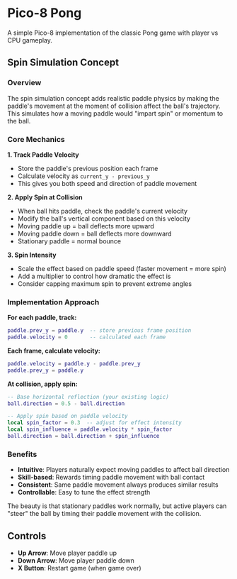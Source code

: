 # Pico-8 Pong

A simple Pico-8 implementation of the classic Pong game with player vs CPU gameplay.

## Spin Simulation Concept

### Overview
The spin simulation concept adds realistic paddle physics by making the paddle's movement at the moment of collision affect the ball's trajectory. This simulates how a moving paddle would "impart spin" or momentum to the ball.

### Core Mechanics

**1. Track Paddle Velocity**
- Store the paddle's previous position each frame
- Calculate velocity as `current_y - previous_y`
- This gives you both speed and direction of paddle movement

**2. Apply Spin at Collision**
- When ball hits paddle, check the paddle's current velocity
- Modify the ball's vertical component based on this velocity
- Moving paddle up = ball deflects more upward
- Moving paddle down = ball deflects more downward
- Stationary paddle = normal bounce

**3. Spin Intensity**
- Scale the effect based on paddle speed (faster movement = more spin)
- Add a multiplier to control how dramatic the effect is
- Consider capping maximum spin to prevent extreme angles

### Implementation Approach

**For each paddle, track:**
```lua
paddle.prev_y = paddle.y  -- store previous frame position
paddle.velocity = 0       -- calculated each frame
```

**Each frame, calculate velocity:**
```lua
paddle.velocity = paddle.y - paddle.prev_y
paddle.prev_y = paddle.y
```

**At collision, apply spin:**
```lua
-- Base horizontal reflection (your existing logic)
ball.direction = 0.5 - ball.direction

-- Apply spin based on paddle velocity
local spin_factor = 0.3  -- adjust for effect intensity
local spin_influence = paddle.velocity * spin_factor
ball.direction = ball.direction + spin_influence
```

### Benefits

- **Intuitive**: Players naturally expect moving paddles to affect ball direction
- **Skill-based**: Rewards timing paddle movement with ball contact
- **Consistent**: Same paddle movement always produces similar results
- **Controllable**: Easy to tune the effect strength

The beauty is that stationary paddles work normally, but active players can "steer" the ball by timing their paddle movement with the collision.

## Controls

- **Up Arrow**: Move player paddle up
- **Down Arrow**: Move player paddle down
- **X Button**: Restart game (when game over)